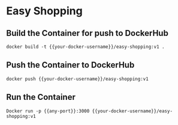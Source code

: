 # Easy Shopping

## Build the Container for push to DockerHub
```
docker build -t {{your-docker-username}}/easy-shopping:v1 .
```

## Push the Container to DockerHub
```
docker push {{your-docker-username}}/easy-shopping:v1
```

## Run the Container
```
Docker run -p {{any-port}}:3000 {{your-docker-username}}/easy-shopping:v1
```
